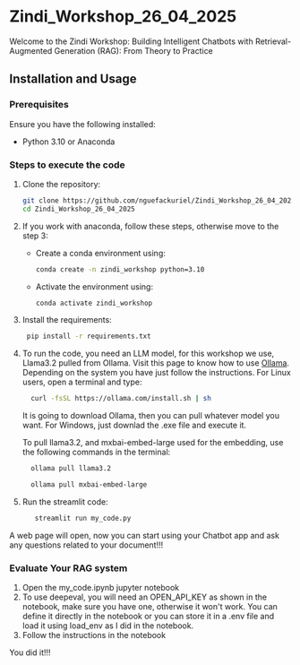 # Zindi_Workshop_26_04_2025



Welcome to the Zindi Workshop: Building Intelligent Chatbots with Retrieval-Augmented Generation (RAG): From Theory to Practice




## Installation and Usage

### Prerequisites
Ensure you have the following installed:
- Python 3.10 or Anaconda




### Steps to execute the code
1. Clone the repository:
      ```bash
      git clone https://github.com/nguefackuriel/Zindi_Workshop_26_04_2025.git
      cd Zindi_Workshop_26_04_2025
      ```

  2. If you work with anaconda, follow these steps, otherwise move to the step 3:
     - Create a conda environment using:
         ```bash
         conda create -n zindi_workshop python=3.10  
         ```
     - Activate the environment using:
       ```bash
       conda activate zindi_workshop
       ```
3. Install the requirements:
     ```bash
      pip install -r requirements.txt
     ```
4. To run the code, you need an LLM model, for this workshop we use, Llama3.2 pulled from Ollama. Visit this page to know how to use [Ollama](https://ollama.com/download). Depending on the system you have just follow the instructions. For Linux users, open a terminal and type:

    ```bash
      curl -fsSL https://ollama.com/install.sh | sh
    ```
    It is going to download Ollama, then you can pull whatever model you want. For Windows, just downlad the .exe file and execute it.

   To pull llama3.2, and mxbai-embed-large used for the embedding, use the following commands in the terminal:
   
    ```bash
      ollama pull llama3.2
    ```

    ```bash
      ollama pull mxbai-embed-large
    ```

5. Run the streamlit code:
   ```bash
      streamlit run my_code.py
   ```
A web page will open, now you can start using your Chatbot app and ask any questions related to your document!!!

### Evaluate Your RAG system
1. Open the my_code.ipynb jupyter notebook
2. To use deepeval, you will need an OPEN_API_KEY as shown in the notebook, make sure you have one, otherwise it won't work. You can define it directly in the notebook or you can store it in a .env file and load it using load_env as I did in the notebook.
3. Follow the instructions in the notebook

You did it!!! 


